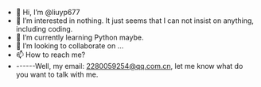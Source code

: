 - 👋 Hi, I’m @liuyp677
- 👀 I’m interested in nothing. It just seems that I can not insist on anything, including coding. 
- 🌱 I’m currently learning Python maybe. 
- 💞️ I’m looking to collaborate on ...
- 📫 How to reach me? 
- ------Well, my email: 2280059254@qq.com.cn, let me know what do you want to talk with me. 

<!---
liuyp677/liuyp677 is a ✨ special ✨ repository because its `README.md` (this file) appears on your GitHub profile.
You can click the Preview link to take a look at your changes.
--->
